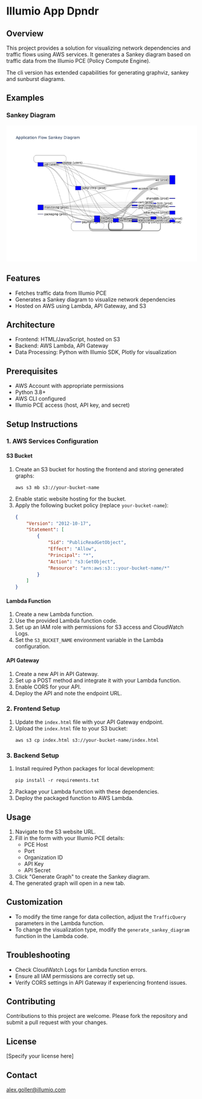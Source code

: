 # Illumio App Dpndr

## Overview
This project provides a solution for visualizing network dependencies and traffic flows using AWS services. It generates a Sankey diagram based on traffic data from the Illumio PCE (Policy Compute Engine).

The cli version has extended capabilities for generating graphviz, sankey and sunburst diagrams.

## Examples

### Sankey Diagram
![Sankey Diagram](examples/examples_sankey.png)

## Features
- Fetches traffic data from Illumio PCE
- Generates a Sankey diagram to visualize network dependencies
- Hosted on AWS using Lambda, API Gateway, and S3

## Architecture

- Frontend: HTML/JavaScript, hosted on S3
- Backend: AWS Lambda, API Gateway
- Data Processing: Python with Illumio SDK, Plotly for visualization

## Prerequisites

- AWS Account with appropriate permissions
- Python 3.8+
- AWS CLI configured
- Illumio PCE access (host, API key, and secret)

## Setup Instructions

### 1. AWS Services Configuration

#### S3 Bucket
1. Create an S3 bucket for hosting the frontend and storing generated graphs:
   ```
   aws s3 mb s3://your-bucket-name
   ```
2. Enable static website hosting for the bucket.
3. Apply the following bucket policy (replace `your-bucket-name`):
   ```json
   {
       "Version": "2012-10-17",
       "Statement": [
           {
               "Sid": "PublicReadGetObject",
               "Effect": "Allow",
               "Principal": "*",
               "Action": "s3:GetObject",
               "Resource": "arn:aws:s3:::your-bucket-name/*"
           }
       ]
   }
   ```

#### Lambda Function
1. Create a new Lambda function.
2. Use the provided Lambda function code.
3. Set up an IAM role with permissions for S3 access and CloudWatch Logs.
4. Set the `S3_BUCKET_NAME` environment variable in the Lambda configuration.

#### API Gateway
1. Create a new API in API Gateway.
2. Set up a POST method and integrate it with your Lambda function.
3. Enable CORS for your API.
4. Deploy the API and note the endpoint URL.

### 2. Frontend Setup
1. Update the `index.html` file with your API Gateway endpoint.
2. Upload the `index.html` file to your S3 bucket:
   ```
   aws s3 cp index.html s3://your-bucket-name/index.html
   ```

### 3. Backend Setup
1. Install required Python packages for local development:
   ```
   pip install -r requirements.txt
   ```
2. Package your Lambda function with these dependencies.
3. Deploy the packaged function to AWS Lambda.

## Usage
1. Navigate to the S3 website URL.
2. Fill in the form with your Illumio PCE details:
   - PCE Host
   - Port
   - Organization ID
   - API Key
   - API Secret
3. Click "Generate Graph" to create the Sankey diagram.
4. The generated graph will open in a new tab.

## Customization
- To modify the time range for data collection, adjust the `TrafficQuery` parameters in the Lambda function.
- To change the visualization type, modify the `generate_sankey_diagram` function in the Lambda code.

## Troubleshooting
- Check CloudWatch Logs for Lambda function errors.
- Ensure all IAM permissions are correctly set up.
- Verify CORS settings in API Gateway if experiencing frontend issues.

## Contributing
Contributions to this project are welcome. Please fork the repository and submit a pull request with your changes.

## License
[Specify your license here]

## Contact

alex.goller@illumio.com